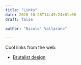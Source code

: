 ```yaml
---
title: "Links"
date: 2020-10-28T14:49:24+01:00
draft: false 

author: "Nicolo' Vallarano"

---
```

Cool links from the web:

- [Brutalist design](https://brutalist-web.design/)
